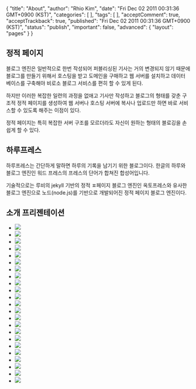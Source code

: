 {
    "title": "About",
    "author": "Rhio Kim",
    "date": "Fri Dec 02 2011 00:31:36 GMT+0900 (KST)",
    "categories": [
    ],
    "tags": [
    ],
    "acceptComment": true,
    "acceptTrackback": true,
    "published": "Fri Dec 02 2011 00:31:36 GMT+0900 (KST)",
    "status": "publish",
    "important": false,
    "advanced": {
        "layout": "pages"
    }
}

## 정적 페이지

블로그 엔진은 일반적으로 한번 작성되어 퍼블리싱된 기사는 거의 변경되지 않기 때문에 블로그를 만들기 위해서 호스팅을 받고 도메인을 구매하고 웹 서버를 설치하고 데이터 베이스를 구축해야 비로소 블로그 서비스를 편히 할 수 있게 된다.

하지만 이러한 복잡한 일련의 과정을 없애고 기사만 작성하고 블로그의 형태를 갖춘 구조적 정적 페이지를 생성하여 웹 서버나 호스팅 서버에 복사나 업로드만 하면 바로 서비스할 수 있도록 해주는 이점이 있다.

정적 페이지는 특히 복잡한 서버 구조를 모르더라도 자신이 원하는 형태의 블로깅을 손쉽게 할 수 있다.


## 하루프레스

하루프레스는 간단하게 말하면 하루의 기록을 남기기 위한 블로그이다.
한글의 하루와 블로그 엔진인 워드 프레스의 프레스의 단어가 합쳐진 합성어입니다.

기술적으로는 루비의 jekyll 기반의 정적 ㅍ페이지 블로그 엔진인 옥토프레스와 유사한 블로그 엔진으로 노드(node.js)를 기반으로 개발되어진 정적 페이지 블로그 엔진이다.


## 소개 프리젠테이션
<div class="row">
    <div class="span12">
        <ul class="thumbnails">
            <li class="thumbnail span4">
                <img src="./@img/haroopress.001.jpg" />
            </li>
            <li class="thumbnail span4">
                <img src="./@img/haroopress.002.jpg" />
            </li>
            <li class="thumbnail span4">
                <img src="./@img/haroopress.003.jpg" />
            </li>
            <li class="thumbnail span4">
                <img src="./@img/haroopress.004.jpg" />
            </li>
            <li class="thumbnail span4">
                <img src="./@img/haroopress.005.jpg" />
            </li>
            <li class="thumbnail span4">
                <img src="./@img/haroopress.006.jpg" />
            </li>
            <li class="thumbnail span4">
                <img src="./@img/haroopress.007.jpg" />
            </li>
            <li class="thumbnail span4">
                <img src="./@img/haroopress.008.jpg" />
            </li>
            <li class="thumbnail span4">
                <img src="./@img/haroopress.009.jpg" />
            </li>
            <li class="thumbnail span4">
                <img src="./@img/haroopress.010.jpg" />
            </li>
            <li class="thumbnail span4">
                <img src="./@img/haroopress.011.jpg" />
            </li>
            <li class="thumbnail span4">
                <img src="./@img/haroopress.012.jpg" />
            </li>
            <li class="thumbnail span4">
                <img src="./@img/haroopress.013.jpg" />
            </li>
            <li class="thumbnail span4">
                <img src="./@img/haroopress.014.jpg" />
            </li>
            <li class="thumbnail span4">
                <img src="./@img/haroopress.015.jpg" />
            </li>
            <li class="thumbnail span4">
                <img src="./@img/haroopress.016.jpg" />
            </li>
            <li class="thumbnail span4">
                <img src="./@img/haroopress.017.jpg" />
            </li>
            <li class="thumbnail span4">
                <img src="./@img/haroopress.018.jpg" />
            </li>
            <li class="thumbnail span4">
                <img src="./@img/haroopress.019.jpg" />
            </li>
            <li class="thumbnail span4">
                <img src="./@img/haroopress.020.jpg" />
            </li>
            <li class="thumbnail span4">
                <img src="./@img/haroopress.021.jpg" />
            </li>
            <li class="thumbnail span4">
                <img src="./@img/haroopress.022.jpg" />
            </li>
            <li class="thumbnail span4">
                <img src="./@img/haroopress.023.jpg" />
            </li>
        </ul>
    </div>
</div>

